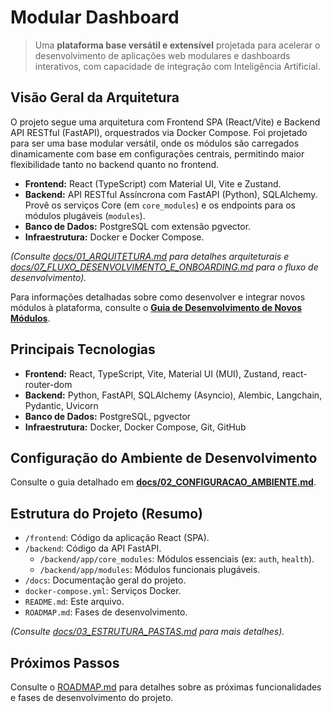# Modular Dashboard

> Uma **plataforma base versátil e extensível** projetada para acelerar o desenvolvimento de aplicações web modulares e dashboards interativos, com capacidade de integração com Inteligência Artificial.

## Visão Geral da Arquitetura

O projeto segue uma arquitetura com Frontend SPA (React/Vite) e Backend API RESTful (FastAPI), orquestrados via Docker Compose. Foi projetado para ser uma base modular versátil, onde os módulos são carregados dinamicamente com base em configurações centrais, permitindo maior flexibilidade tanto no backend quanto no frontend.

* **Frontend:** React (TypeScript) com Material UI, Vite e Zustand.
* **Backend:** API RESTful Assíncrona com FastAPI (Python), SQLAlchemy. Provê os serviços Core (em `core_modules`) e os endpoints para os módulos plugáveis (`modules`).
* **Banco de Dados:** PostgreSQL com extensão pgvector.
* **Infraestrutura:** Docker e Docker Compose.

*(Consulte [docs/01_ARQUITETURA.md](./docs/01_ARQUITETURA.md) para detalhes arquiteturais e [docs/07_FLUXO_DESENVOLVIMENTO_E_ONBOARDING.md](./docs/07_FLUXO_DESENVOLVIMENTO_E_ONBOARDING.md) para o fluxo de desenvolvimento).*

Para informações detalhadas sobre como desenvolver e integrar novos módulos à plataforma, consulte o **[Guia de Desenvolvimento de Novos Módulos](./docs/modules/00_DEVELOPING_MODULES.md)**.

## Principais Tecnologias

- **Frontend:** React, TypeScript, Vite, Material UI (MUI), Zustand, react-router-dom
- **Backend:** Python, FastAPI, SQLAlchemy (Asyncio), Alembic, Langchain, Pydantic, Uvicorn
- **Banco de Dados:** PostgreSQL, pgvector
- **Infraestrutura:** Docker, Docker Compose, Git, GitHub

## Configuração do Ambiente de Desenvolvimento

Consulte o guia detalhado em **[docs/02_CONFIGURACAO_AMBIENTE.md](./docs/02_CONFIGURACAO_AMBIENTE.md)**.

## Estrutura do Projeto (Resumo)

* `/frontend`: Código da aplicação React (SPA).
* `/backend`: Código da API FastAPI.
    * `/backend/app/core_modules`: Módulos essenciais (ex: `auth`, `health`).
    * `/backend/app/modules`: Módulos funcionais plugáveis.
* `/docs`: Documentação geral do projeto.
* `docker-compose.yml`: Serviços Docker.
* `README.md`: Este arquivo.
* `ROADMAP.md`: Fases de desenvolvimento.

*(Consulte [docs/03_ESTRUTURA_PASTAS.md](./docs/03_ESTRUTURA_PASTAS.md) para mais detalhes).*

## Próximos Passos

Consulte o [ROADMAP.md](./ROADMAP.md) para detalhes sobre as próximas funcionalidades e fases de desenvolvimento do projeto.
